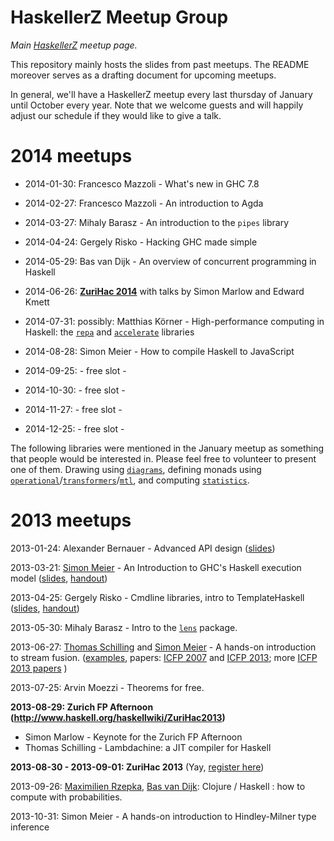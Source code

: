 HaskellerZ Meetup Group
=======================

*Main [HaskellerZ](http://www.meetup.com/HaskellerZ/) meetup page.*

This repository mainly hosts the slides from past meetups.
The README moreover serves as a drafting document for upcoming meetups.

In general, we'll have a HaskellerZ meetup every last thursday of January until October every year.
Note that we welcome guests and will happily adjust our schedule if they would like to give a talk.


2014 meetups
============

* 2014-01-30: Francesco Mazzoli - What's new in GHC 7.8

* 2014-02-27: Francesco Mazzoli - An introduction to Agda

* 2014-03-27: Mihaly Barasz - An introduction to the `pipes` library

* 2014-04-24: Gergely Risko - Hacking GHC made simple

* 2014-05-29: Bas van Dijk - An overview of concurrent programming in Haskell

* 2014-06-26: **[ZuriHac 2014](http://www.haskell.org/haskellwiki/ZuriHac2014)** with talks by Simon Marlow and Edward Kmett

* 2014-07-31: possibly: Matthias Körner - High-performance computing in Haskell: the [`repa`](http://hackage.haskell.org/package/repa) and [`accelerate`](http://hackage.haskell.org/package/accelerate) libraries


* 2014-08-28: Simon Meier - How to compile Haskell to JavaScript

* 2014-09-25: - free slot -

* 2014-10-30: - free slot -

* 2014-11-27: - free slot -

* 2014-12-25: - free slot -

The following libraries were mentioned in the January meetup as something that people would be interested in. Please feel free to volunteer to present one of them.
    Drawing using [`diagrams`](http://hackage.haskell.org/package/diagrams), 
    defining monads using [`operational`](http://hackage.haskell.org/package/operational)/[`transformers`](http://hackage.haskell.org/package/transformers)/[`mtl`](http://hackage.haskell.org/package/mtl), and computing 
    [`statistics`](http://hackage.haskell.org/package/statistics).
    

2013 meetups
============

2013-01-24: Alexander Bernauer - Advanced API design ([slides](https://docs.google.com/presentation/d/1wLsW5xzFL1A8JPY3BwXpFCnad8Ri3dFomgySP76c75I))

2013-03-21:
  [Simon Meier](https://github.com/meiersi) - An Introduction to GHC's Haskell execution model
  ([slides](http://htmlpreview.github.com/?https://github.com/meiersi/HaskellerZ/blob/master/meetups/20130321-Intro_GHC_RTS/finished_talk/slides.html),
   [handout](http://htmlpreview.github.com/?https://github.com/meiersi/HaskellerZ/blob/master/meetups/20130321-Intro_GHC_RTS/finished_talk/handout.html))

2013-04-25:
  Gergely Risko - Cmdline libraries, intro to TemplateHaskell
  ([slides](http://htmlpreview.github.com/?https://github.com/meiersi/HaskellerZ/blob/master/meetups/20130425-HFlags_and_Template_Haskell/final/hflags.html),
   [handout](http://htmlpreview.github.com/?https://github.com/meiersi/HaskellerZ/blob/master/meetups/20130425-HFlags_and_Template_Haskell/final/hflags-handout.html))

2013-05-30: Mihaly Barasz - Intro to the [`lens`](http://hackage.haskell.org/package/lens) package.

2013-06-27:
  [Thomas Schilling](https://github.com/nominolo) and
  [Simon Meier](https://github.com/meiersi) - A hands-on introduction to stream fusion.
  ([examples](https://github.com/meiersi/HaskellerZ/tree/master/meetups/2013-06-27-Stream_Fusion),
   papers: [ICFP 2007](http://citeseer.ist.psu.edu/viewdoc/summary?doi=10.1.1.104.7401) and
          [ICFP 2013](http://research.microsoft.com/en-us/um/people/simonpj/papers/ndp/haskell-beats-C.pdf);
   more [ICFP 2013 papers](https://github.com/gasche/icfp2013-papers)
  )


2013-07-25: Arvin Moezzi - Theorems for free.

**2013-08-29: Zurich FP Afternoon (http://www.haskell.org/haskellwiki/ZuriHac2013)**

  - Simon Marlow     - Keynote for the Zurich FP Afternoon
  - Thomas Schilling - Lambdachine: a JIT compiler for Haskell

**2013-08-30 - 2013-09-01: ZuriHac 2013** (Yay, [register here](http://www.haskell.org/haskellwiki/ZuriHac2013))

2013-09-26: [Maximilien Rzepka](https://github.com/maxrzepka), [Bas van Dijk](https://github.com/basvandijk): Clojure / Haskell : how to compute with probabilities.

2013-10-31: Simon Meier - A hands-on introduction to Hindley-Milner type inference


